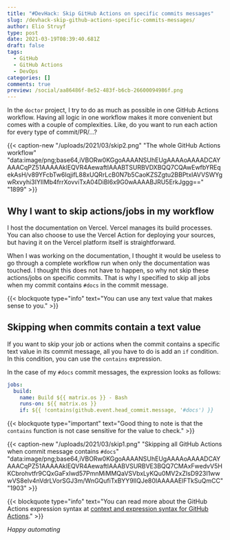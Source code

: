 ```yaml
---
title: "#DevHack: Skip GitHub Actions on specific commits messages"
slug: /devhack-skip-github-actions-specific-commits-messages/
author: Elio Struyf
type: post
date: 2021-03-19T08:39:40.681Z
draft: false
tags:
  - GitHub
  - GitHub Actions
  - DevOps
categories: []
comments: true
preview: /social/aa86486f-8e52-483f-b6cb-26600094986f.png
---
```


In the `doctor` project, I try to do as much as possible in one GitHub Actions workflow. Having all logic in one workflow makes it more convenient but comes with a couple of complexities. Like, do you want to run each action for every type of commit/PR/...?

{{< caption-new "/uploads/2021/03/skip2.png" "The whole GitHub Actions workflow"  "data:image/png;base64,iVBORw0KGgoAAAANSUhEUgAAAAoAAAADCAYAAACqPZ51AAAAAklEQVR4AewaftIAAABTSURBVDXBQQ7CQAwEwfbYREqekAsH/v89YFcbTw6IqjifL88xUQRrLcB0N7b5CaoKZSZgtu2BBPtxIAVVSWYgwRxvyhi3IYIIMb4frrXovviTxA04DiBl6x9G0wAAAABJRU5ErkJggg==" "1899" >}}

## Why I want to skip actions/jobs in my workflow

I host the documentation on Vercel. Vercel manages its build processes. You can also choose to use the Vercel Action for deploying your sources, but having it on the Vercel platform itself is straightforward.

When I was working on the documentation, I thought it would be useless to go through a complete workflow run when only the documentation was touched. I thought this does not have to happen, so why not skip these actions/jobs on specific commits. That is why I specified to skip all jobs when my commit contains `#docs` in the commit message.

{{< blockquote type="info" text="You can use any text value that makes sense to you." >}}

## Skipping when commits contain a text value

If you want to skip your job or actions when the commit contains a specific text value in its commit message, all you have to do is add an `if` condition. In this condition, you can use the `contains` expression.

In the case of my `#docs` commit messages, the expression looks as follows:

```yaml
jobs:
  build:
    name: Build ${{ matrix.os }} - Bash
    runs-on: ${{ matrix.os }}
    if: ${{ !contains(github.event.head_commit.message, '#docs') }}
```

{{< blockquote type="important" text="Good thing to note is that the `contains` function is not case sensitive for the value to check." >}}

{{< caption-new "/uploads/2021/03/skip1.png" "Skipping all GitHub Actions when commit message contains `#docs`"  "data:image/png;base64,iVBORw0KGgoAAAANSUhEUgAAAAoAAAADCAYAAACqPZ51AAAAAklEQVR4AewaftIAAABVSURBVE3BQQ7CMAxFwedvV5HKCbrohvtfr9CQxGaFxIwd57PmnMiMMQaVSVbxLyKQu0MV2xZIsD923I1wwwVS8elv4nVdrLVorSGJ3m/WnGQufiTxBYY9IlQJe80IAAAAAElFTkSuQmCC" "1903" >}}

{{< blockquote type="info" text="You can read more about the GitHub Actions expression syntax at [context and expression syntax for GitHub Actions](https://docs.github.com/en/actions/reference/context-and-expression-syntax-for-github-actions#about-contexts-and-expressions)." >}}

*Happy automating*
